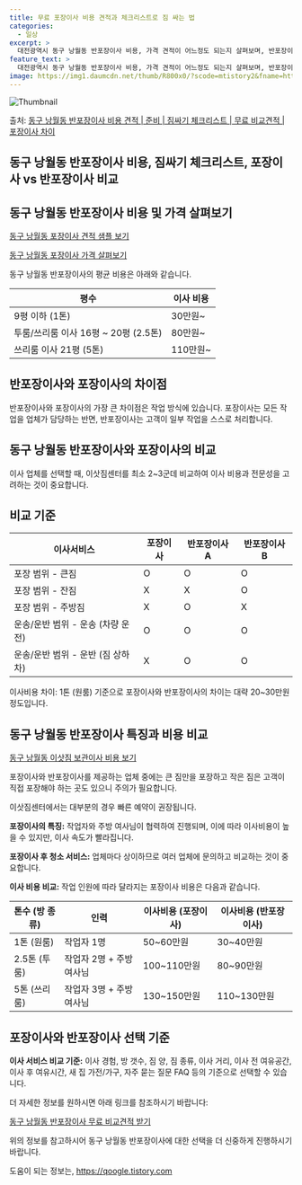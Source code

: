 ```yaml
---
title: 무료 포장이사 비용 견적과 체크리스트로 짐 싸는 법
categories:
  - 일상
excerpt: >
  대전광역시 동구 낭월동 반포장이사 비용, 가격 견적이 어느정도 되는지 살펴보며, 반포장이사를 준비함에 있어 짐싸기 준비 체크리스트가 무엇인지 보겠습니다. 마지막으로 포장이사와 차이점을 통해 무료 비교견적으로 어떤 것이 더 합리적인 선택인지 공유 드립니다.동구 낭월동 포장이사 견적 샘플 보기 👈 클릭동구 낭월동 포장이사 가격 살펴보기 👈 클릭동구 낭월동 반포장이사 평균 이사 비용평수동구 낭월동 평균 이사 비용원룸 이사9평 이하 (1톤)30만원~투룸/쓰리룸 이사16평 ~ 20평 (2.5톤)80만원~쓰리룸 이사21평 (5톤) ~110만원~우리집 무료 이사견적 받기 👈 클릭포장과 반포장 이사의 가장 큰 차이점이사를 하는 방식에 따라, 포장이사는 모든 작업을 업체가 담당하는 반면, 반포장이사는 일부 작업을 ..
feature_text: >
  대전광역시 동구 낭월동 반포장이사 비용, 가격 견적이 어느정도 되는지 살펴보며, 반포장이사를 준비함에 있어 짐싸기 준비 체크리스트가 무엇인지 보겠습니다. 마지막으로 포장이사와 차이점을 통해 무료 비교견적으로 어떤 것이 더 합리적인 선택인지 공유 드립니다.동구 낭월동 포장이사 견적 샘플 보기 👈 클릭동구 낭월동 포장이사 가격 살펴보기 👈 클릭동구 낭월동 반포장이사 평균 이사 비용평수동구 낭월동 평균 이사 비용원룸 이사9평 이하 (1톤)30만원~투룸/쓰리룸 이사16평 ~ 20평 (2.5톤)80만원~쓰리룸 이사21평 (5톤) ~110만원~우리집 무료 이사견적 받기 👈 클릭포장과 반포장 이사의 가장 큰 차이점이사를 하는 방식에 따라, 포장이사는 모든 작업을 업체가 담당하는 반면, 반포장이사는 일부 작업을 ..
image: https://img1.daumcdn.net/thumb/R800x0/?scode=mtistory2&fname=https%3A%2F%2Fblog.kakaocdn.net%2Fdn%2Fcfyl2q%2FbtsHbRVlvF2%2FbzTnZWD1YMVeSQIk53DvIk%2Fimg.webp
---
```


![Thumbnail](https://img1.daumcdn.net/thumb/R800x0/?scode=mtistory2&fname=https%3A%2F%2Fblog.kakaocdn.net%2Fdn%2Fcfyl2q%2FbtsHbRVlvF2%2FbzTnZWD1YMVeSQIk53DvIk%2Fimg.webp)

<p>출처: <a href="https://qoogle.tistory.com/9651" rel="dofollow">동구 낭월동 반포장이사 비용 견적 | 준비 | 짐싸기 체크리스트 | 무료 비교견적 | 포장이사 차이</a> </p>

## 동구 낭월동 반포장이사 비용, 짐싸기 체크리스트, 포장이사 vs 반포장이사 비교



## 동구 낭월동 반포장이사 비용 및 가격 살펴보기

[동구 낭월동 포장이사 견적 샘플 보기](https://qoogle.tistory.com/9651)

[동구 낭월동 포장이사 가격 살펴보기](https://qoogle.tistory.com/9651)

동구 낭월동 반포장이사의 평균 비용은 아래와 같습니다.

평수 | 이사 비용  
---|---  
9평 이하 (1톤) | 30만원~  
투룸/쓰리룸 이사 16평 ~ 20평 (2.5톤) | 80만원~  
쓰리룸 이사 21평 (5톤) | 110만원~  
  


## 반포장이사와 포장이사의 차이점

반포장이사와 포장이사의 가장 큰 차이점은 작업 방식에 있습니다. 포장이사는 모든 작업을 업체가 담당하는 반면, 반포장이사는 고객이 일부
작업을 스스로 처리합니다.



## 동구 낭월동 반포장이사와 포장이사의 비교

이사 업체를 선택할 때, 이삿짐센터를 최소 2~3군데 비교하여 이사 비용과 전문성을 고려하는 것이 중요합니다.

## 비교 기준

이사서비스 | 포장이사 | 반포장이사 A | 반포장이사 B  
---|---|---|---  
포장 범위 - 큰짐 | O | O | O  
포장 범위 - 잔짐 | X | X | O  
포장 범위 - 주방짐 | X | O | X  
운송/운반 범위 - 운송 (차량 운전) | O | O | O  
운송/운반 범위 - 운반 (짐 상하차) | X | O | O  
  
이사비용 차이: 1톤 (원룸) 기준으로 포장이사와 반포장이사의 차이는 대략 20~30만원 정도입니다.



## 동구 낭월동 반포장이사 특징과 비용 비교

[동구 낭월동 이삿짐 보관이사 비용 보기](https://qoogle.tistory.com/9651)

포장이사와 반포장이사를 제공하는 업체 중에는 큰 짐만을 포장하고 작은 짐은 고객이 직접 포장해야 하는 곳도 있으니 주의가 필요합니다.

이삿짐센터에서는 대부분의 경우 빠른 예약이 권장됩니다.

**포장이사의 특징:** 작업자와 주방 여사님이 협력하여 진행되며, 이에 따라 이사비용이 높을 수 있지만, 이사 속도가 빨라집니다.

**포장이사 후 청소 서비스:** 업체마다 상이하므로 여러 업체에 문의하고 비교하는 것이 중요합니다.

**이사 비용 비교:** 작업 인원에 따라 달라지는 포장이사 비용은 다음과 같습니다.

톤수 (방 종류) | 인력 | 이사비용 (포장이사) | 이사비용 (반포장이사)  
---|---|---|---  
1톤 (원룸) | 작업자 1명 | 50~60만원 | 30~40만원  
2.5톤 (투룸) | 작업자 2명 + 주방 여사님 | 100~110만원 | 80~90만원  
5톤 (쓰리룸) | 작업자 3명 + 주방 여사님 | 130~150만원 | 110~130만원  
  


## 포장이사와 반포장이사 선택 기준

**이사 서비스 비교 기준:** 이사 경험, 방 갯수, 짐 양, 짐 종류, 이사 거리, 이사 전 여유공간, 이사 후 여유시간, 새 집
가전/가구, 자주 묻는 질문 FAQ 등의 기준으로 선택할 수 있습니다.

더 자세한 정보를 원하시면 아래 링크를 참조하시기 바랍니다:

[동구 낭월동 반포장이사 무료 비교견적 받기](https://qoogle.tistory.com/9651)

위의 정보를 참고하시어 동구 낭월동 반포장이사에 대한 선택을 더 신중하게 진행하시기 바랍니다.



 

도움이 되는 정보는, <a href="https://qoogle.tistory.com" rel="dofollow">https://qoogle.tistory.com</a>


